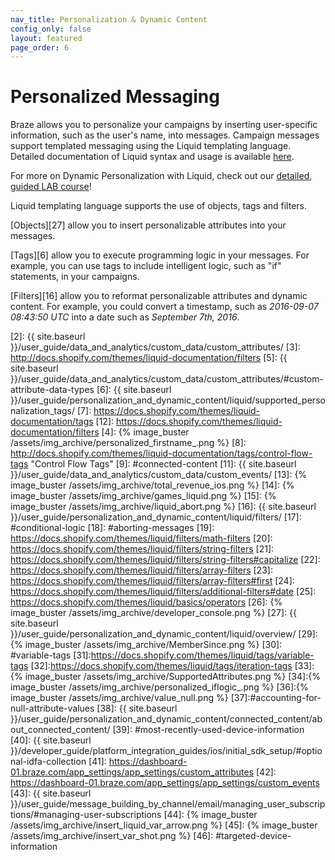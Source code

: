 ```yaml
---
nav_title: Personalization & Dynamic Content
config_only: false
layout: featured
page_order: 6
---
```


# Personalized Messaging

Braze allows you to personalize your campaigns by inserting user-specific information, such as the user's name, into messages. Campaign messages support templated messaging using the Liquid templating language. Detailed documentation of Liquid syntax and usage is available [here][1].

For more on Dynamic Personalization with Liquid, check out our [detailed, guided LAB course](https://lab.braze.com/dynamic-personalization-with-liquid)!

Liquid templating language supports the use of objects, tags and filters.

[Objects][27] allow you to insert personalizable attributes into your messages.

[Tags][6] allow you to execute programming logic in your messages. For example, you can use tags to include intelligent logic, such as "if" statements, in your campaigns.

[Filters][16] allow you to reformat personalizable attributes and dynamic content. For example, you could convert a timestamp, such as *2016-09-07 08:43:50 UTC* into a date such as *September 7th, 2016*.

[1]: http://docs.shopify.com/themes/liquid-documentation/basics
[2]: {{ site.baseurl }}/user_guide/data_and_analytics/custom_data/custom_attributes/
[3]: http://docs.shopify.com/themes/liquid-documentation/filters
[5]: {{ site.baseurl }}/user_guide/data_and_analytics/custom_data/custom_attributes/#custom-attribute-data-types
[6]: {{ site.baseurl }}/user_guide/personalization_and_dynamic_content/liquid/supported_personalization_tags/
[7]: https://docs.shopify.com/themes/liquid-documentation/tags
[12]: https://docs.shopify.com/themes/liquid-documentation/filters
[4]: {% image_buster /assets/img_archive/personalized_firstname_.png %}
[8]: http://docs.shopify.com/themes/liquid-documentation/tags/control-flow-tags "Control Flow Tags"
[9]: #connected-content
[11]: {{ site.baseurl }}/user_guide/data_and_analytics/custom_data/custom_events/
[13]: {% image_buster /assets/img_archive/total_revenue_ios.png %}
[14]: {% image_buster /assets/img_archive/games_liquid.png %}
[15]: {% image_buster /assets/img_archive/liquid_abort.png %}
[16]: {{ site.baseurl }}/user_guide/personalization_and_dynamic_content/liquid/filters/
[17]: #conditional-logic
[18]: #aborting-messages
[19]: https://docs.shopify.com/themes/liquid/filters/math-filters
[20]: https://docs.shopify.com/themes/liquid/filters/string-filters
[21]: https://docs.shopify.com/themes/liquid/filters/string-filters#capitalize
[22]: https://docs.shopify.com/themes/liquid/filters/array-filters
[23]: https://docs.shopify.com/themes/liquid/filters/array-filters#first
[24]: https://docs.shopify.com/themes/liquid/filters/additional-filters#date
[25]: https://docs.shopify.com/themes/liquid/basics/operators
[26]: {% image_buster /assets/img_archive/developer_console.png %}
[27]: {{ site.baseurl }}/user_guide/personalization_and_dynamic_content/liquid/overview/
[29]: {% image_buster /assets/img_archive/MemberSince.png %}
[30]: #variable-tags
[31]:https://docs.shopify.com/themes/liquid/tags/variable-tags
[32]:https://docs.shopify.com/themes/liquid/tags/iteration-tags
[33]:{% image_buster /assets/img_archive/SupportedAttributes.png %}
[34]:{% image_buster /assets/img_archive/personalized_iflogic_.png %}
[36]:{% image_buster /assets/img_archive/value_null.png %}
[37]:#accounting-for-null-attribute-values
[38]: {{ site.baseurl }}/user_guide/personalization_and_dynamic_content/connected_content/about_connected_content/
[39]: #most-recently-used-device-information
[40]: {{ site.baseurl }}/developer_guide/platform_integration_guides/ios/initial_sdk_setup/#optional-idfa-collection
[41]: https://dashboard-01.braze.com/app_settings/app_settings/custom_attributes
[42]: https://dashboard-01.braze.com/app_settings/app_settings/custom_events
[43]: {{ site.baseurl }}/user_guide/message_building_by_channel/email/managing_user_subscriptions/#managing-user-subscriptions
[44]: {% image_buster /assets/img_archive/insert_liquid_var_arrow.png %}
[45]: {% image_buster /assets/img_archive/insert_var_shot.png %}
[46]: #targeted-device-information
